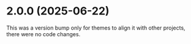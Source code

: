 # 2.0.0 (2025-06-22)

This was a version bump only for themes to align it with other projects, there were no code changes.